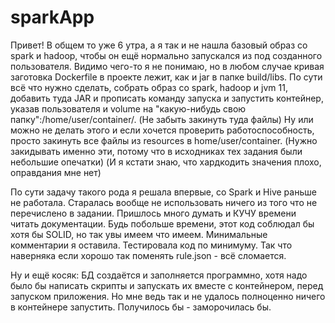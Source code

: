 # sparkApp
Привет!
В общем то уже 6 утра, а я так и не нашла базовый образ со spark и hadoop, чтобы он ещё нормально запускался из под созданного пользователя.
Видимо чего-то я не понимаю, но в любом случае кривая заготовка Dockerfile в проекте лежит, как и jar в папке build/libs.
По сути всё что нужно сделать, собрать образ со spark, hadoop и jvm 11, добавить туда JAR и прописать команду запуска и запустить контейнер,
указав пользователя и volume на "какую-нибудь свою папку":/home/user/container/. (Не забыть закинуть туда файлы)
Ну или можно не делать этого и если хочется проверить работоспособность, просто закинуть все файлы из resources в home/user/container.
(Нужно закидывать именно эти, потому что в исходниках тех задания были небольшие опечатки) (И я кстати знаю, что хардкодить значения плохо, оправдания мне нет)


По сути задачу такого рода я решала впервые, со Spark и Hive раньше не работала. Старалась вообще не использовать ничего из того что не перечислено в задании.
Пришлось много думать и КУЧУ времени читать документации. Будь побольше времени, этот код соблюдал бы хотя бы SOLID, но так увы имеем что имеем. Минимальные комментарии я оставила.
Тестировала код по минимуму. Так что наверняка если хорошо так поменять rule.json - всё сломается.


Ну и ещё косяк: БД создаётся и заполняется программно, хотя надо было бы написать скрипты и запускать их вместе с контейнером, перед запуском приложения.
Но мне ведь так и не удалось полноценно ничего в контейнере запустить. Получилось бы - заморочилась бы.
